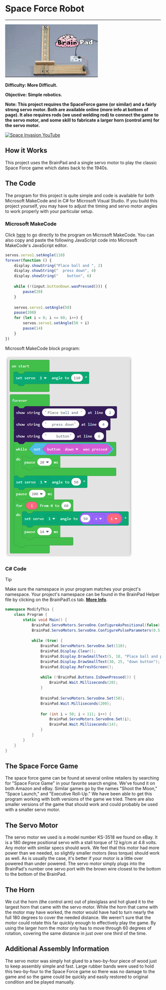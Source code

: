 # Space Force Robot
---
![Space force robot](../assets/space-force.gif)

**Difficulty: More Difficult.**

**Objective: Simple robotics.**

**Note: This project requires the SpaceForce game (or similar) and a fairly strong servo motor. Both are available online (more info at bottom of page). It also requires rods (we used welding rod) to connect the game to the servo motor, and some skill to fabricate a larger horn (control arm) for the servo motor.**

[![Space Invasion YouTube](https://img.youtube.com/vi/qGrfdTZEsIk/0.jpg)](https://www.youtube.com/watch?v=qGrfdTZEsIk)

## How it Works
This project uses the BrainPad and a single servo motor to play the classic Space Force game which dates back to the 1940s.

## The Code
The program for this project is quite simple and code is available for both Microsoft MakeCode and in C# for Microsoft Visual Studio. If you build this project yourself, you may have to adjust the timing and servo motor angles to work properly with your particular setup.

### Microsoft MakeCode
Click [here](https://makecode.com/_3PMH7CidXa6A) to go directly to the program on Microsoft MakeCode. You can also copy and paste the following JavaScript code into Microsoft MakeCode's JavaScript editor.

```javascript
servos.servo1.setAngle(110)
forever(function () {
    display.showString("Place ball and ", 2)
    display.showString("  press down", 4)
    display.showString("    button", 6)

    while (!(input.buttonDown.wasPressed())) {
        pause(20)
    }

    servos.servo1.setAngle(50)
    pause(200)
    for (let i = 0; i <= 60; i++) {
        servos.servo1.setAngle(50 + i)
        pause(14)
    }
})

```

Microsoft MakeCode block program:

![SpaceForce block program](../assets/spaceforce-blocks.png)

### C# Code
> [!Tip]
> Make sure the namespace in your program matches your project's namespace.  Your project's namespace can be found in the BrainPad Helper file by clicking on the BrainPad1.cs tab.  [**More Info**](../go-beyond/csharp/intro.md#a-few-words-about-namespaces).

```csharp
namespace ModifyThis {
    class Program {
        static void Main() {
            BrainPad.ServoMotors.ServoOne.ConfigureAsPositional(false);
            BrainPad.ServoMotors.ServoOne.ConfigurePulseParameters(0.5, 2.5);

            while (true) {
                BrainPad.ServoMotors.ServoOne.Set(110);
                BrainPad.Display.Clear();
                BrainPad.Display.DrawSmallText(5, 10, "Place ball and press");
                BrainPad.Display.DrawSmallText(30, 25, "down button");
                BrainPad.Display.RefreshScreen();

                while (!BrainPad.Buttons.IsDownPressed()) {
                    BrainPad.Wait.Milliseconds(20);
                }

                BrainPad.ServoMotors.ServoOne.Set(50);
                BrainPad.Wait.Milliseconds(200);
                
                for (int i = 50; i < 111; i++) {
                    BrainPad.ServoMotors.ServoOne.Set(i);
                    BrainPad.Wait.Milliseconds(14);
                }
            }
        }
    }
}
```

## The Space Force Game

The space force game can be found at several online retailers by searching for "Space Force Game" in your favorite search engine. We've found it on both Amazon and eBay. Similar games go by the names "Shoot the Moon," "Space Launch," and "Executive Roll-Up." We have been able to get this program working with both versions of the game we tried. There are also smaller versions of the game that should work and could probably be used with a smaller servo motor.

## The Servo Motor

The servo motor we used is a model number KS-3518 we found on eBay. It is a 180 degree positional servo with a stall torque of 12 kg/cm at 4.8 volts. Any motor with similar specs should work. We feel that this motor had more power than we needed, so slightly smaller motors (less torque) should work as well. As is usually the case, it's better if your motor is a little over powered than under powered. The servo motor simply plugs into the BrainPad's number one servo port with the brown wire closest to the bottom to the bottom of the BrainPad.

## The Horn

We cut the horn (the control arm) out of plexiglass and hot glued it to the largest horn that came with the servo motor. While the horn that came with the motor may have worked, the motor would have had to turn nearly the full 180 degrees to cover the needed distance. We weren't sure that the motor could rotate this far quickly enough to effectively play the game. By using the larger horn the motor only has to move through 60 degrees of rotation, covering the same distance in just over one third of the time.

## Additional Assembly Information

The servo motor was simply hot glued to a two-by-four piece of wood just to keep assembly simple and fast. Large rubber bands were used to hold this two-by-four to the Space Force game so there was no damage to the game and so the game could be quickly and easily restored to original condition and be played manually. 